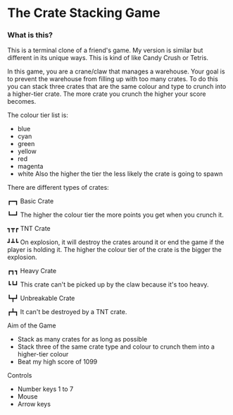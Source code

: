# The Crate Stacking Game

### What is this?
This is a terminal clone of a friend's game. My version is similar but different in its unique ways. This is kind of like Candy Crush or Tetris.

In this game, you are a crane/claw that manages a warehouse. Your goal is to prevent the warehouse from filling up with too many crates. To do this you can stack three crates that are the same colour and type to crunch into a higher-tier crate. The more crate you crunch the higher your score becomes.

The colour tier list is:
- blue
- cyan
- green
- yellow
- red
- magenta
- white
Also the higher the tier the less likely the crate is going to spawn

There are different types of crates:

┏━┓ Basic Crate

┗━┛ The higher the colour tier the more points you get when you crunch it.

┓┳┏ TNT Crate

┛┻┗ On explosion, it will destroy the crates around it or end the game if the player is holding it. The higher the colour tier of the crate is the bigger the explosion.

┏┓┓ Heavy Crate

┗┗┛ This crate can't be picked up by the claw because it's too heavy.

┗┳┛ Unbreakable Crate

┏┻┓ It can't be destroyed by a TNT crate.

Aim of the Game
- Stack as many crates for as long as possible
- Stack three of the same crate type and colour to crunch them into a higher-tier colour
- Beat my high score of 1099

Controls
- Number keys 1 to 7
- Mouse
- Arrow keys
